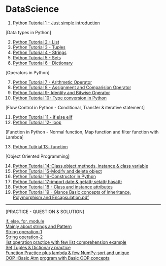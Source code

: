 # DataScience

1) [Python Tutorial 1 - Just simple introduction](https://github.com/NIRAJANRIJAL1/DataScience/blob/main/Python%20Tutorial%201.pdf)<br />

[Data types in Python]

2) [Python Tutorial 2 - List](https://github.com/NIRAJANRIJAL1/DataScience/blob/main/Python%20List.pdf)<br />
3) [Python Tutorial 3 - Tuples](https://github.com/NIRAJANRIJAL1/DataScience/blob/main/Tuple%20in%20Python.pdf)<br />
4) [Python Tutorial 4 - Strings](https://github.com/NIRAJANRIJAL1/DataScience/blob/main/String%20(Python).pdf)<br />
5) [Python Tutorial 5 - Sets](https://github.com/NIRAJANRIJAL1/DataScience/blob/main/Sets%20in%20Python.pdf)<br />
6) [Python Tutorial 6 - Dictionary](https://github.com/NIRAJANRIJAL1/DataScience/blob/main/Python%20Dictionaries.pdf)<br />

[Operators in Python]

7) [Python Tutorial 7 - Arithmetic Operator](https://github.com/NIRAJANRIJAL1/DataScience/blob/main/Arithmetic%20Operator%20in%20Python%20(Chapter%201).pdf)<br />
8) [Python Tutorial 8 - Assignment and Comparision Operator](https://github.com/NIRAJANRIJAL1/DataScience/blob/main/Assignment%20and%20Comparision%20Operator%20.pdf)<br />
9) [Python Tutorial 9- Identity and Bitwise Operator](https://github.com/NIRAJANRIJAL1/DataScience/blob/main/Identity%20and%20Bitwise%20Operator.pdf)<br />
10) [Python Tutorial 10- Type conversion in Python](https://github.com/NIRAJANRIJAL1/DataScience/blob/main/Type%20Conversion%20.pdf)<br />

[Flow Control in Python - Conditional, Transfer & iterative statement]

11) [Python Tutorial 11 - if else elif](https://github.com/NIRAJANRIJAL1/DataScience/blob/main/if%20else%20elif%20statement.pdf)<br />
12) [Python Tutorial 12- loop](https://github.com/NIRAJANRIJAL1/DataScience/blob/main/Loop%20in%20Python%20with%20Transfer%20statement%20Break%20and%20continue.pdf)<br />

[Function in Python - Normal function, Map function and filter function with Lambda]

13) [Python Tutirial 13- function](https://github.com/NIRAJANRIJAL1/DataScience/blob/main/Python%20Function.pdf)<br />

[Object Oriented Programming]

14) [Python Tutorial 14-Class,object,methods, instance & class variable](https://github.com/NIRAJANRIJAL1/Data-Science/blob/main/OOP%20Python%20Tutorial%201.pdf)<br />
15) [Python Tutorial 15-Modify and delete object](https://github.com/NIRAJANRIJAL1/Data-Science/blob/main/OOP%20tutorial%202%20-%20Modifying%20and%20deleting%20object.pdf)<br />
16) [Python Tutorial 16-Constructor in Python](https://github.com/NIRAJANRIJAL1/Data-Science/blob/main/Constructor%20in%20Python.pdf)<br />
17) [Python Tutorial 17-import date & getattr,setattr,hasattr](https://github.com/NIRAJANRIJAL1/Data-Science/blob/main/OOP%202%20(import%20date)%20%26%20getattr%2Csetattr%2Chasattr.pdf)<br />
18) [Python Tutorial 18 - Class and instance attributes](https://github.com/NIRAJANRIJAL1/Data-Science/blob/main/Class%20attributes%20and%20Instance%20Attributes.pdf)<br />
19) [Python Tutorial 19 - Glance Basic concepts of Inheritance, Polymorphism and Encapsulation.pdf](https://github.com/NIRAJANRIJAL1/Python-for-Data-Science/blob/main/Glance%20Basic%20concepts%20of%20Inheritance%2C%20Polymorphism%20and%20Encapsulation.pdf)<br />   

________________________________________________________________________________________________________________________________________________________________________

[PRACTICE - QUESTION & SOLUTION]

[if, else, for, module](https://github.com/NIRAJANRIJAL1/DataScience/blob/main/Question%20and%20solution-%20if%2C%20else%2C%20for%2C%20module.pdf)<br />
[Mainly about strings and Pattern](https://github.com/NIRAJANRIJAL1/DataScience/blob/main/Maily%20about%20String%20and%20pattern.pdf)<br />
[String operation-1](https://github.com/NIRAJANRIJAL1/DataScience/blob/main/Strings%20operation%20practice%201.pdf)<br />
[String operation-2](https://github.com/NIRAJANRIJAL1/DataScience/blob/main/String%20practice%202.pdf)<br />
[list operation practice with few list comprehension example](https://github.com/NIRAJANRIJAL1/DataScience/blob/main/List%20operation%20Practice.pdf)<br />
[Set,Tuples & Dictionary practice](https://github.com/NIRAJANRIJAL1/DataScience/blob/main/Tuple%2C%20Sets%20and%20Dictionary.pdf)<br />
[Function Practice plus lambda & few NumPy-sort and unique](https://github.com/NIRAJANRIJAL1/DataScience/blob/main/Function%20Practice%20plus%20few%20NumPy-sort%20and%20unique.pdf)<br />
[OOP -Basic Atm program with Basic OOP concepts](https://github.com/NIRAJANRIJAL1/Data-Science/blob/main/Creating%20Basic%20Atm%20program%20using%20OOP.pdf)<br />
